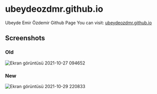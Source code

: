 # ubeydeozdmr.github.io
Ubeyde Emir Özdemir Github Page
You can visit: [ubeydeozdmr.github.io](https://ubeydeozdmr.github.io)
## Screenshots
### Old
![Ekran görüntüsü 2021-10-27 094652](https://user-images.githubusercontent.com/89304966/139014078-e3e5e743-c28b-4427-9168-ae8b9d278980.png)
### New
![Ekran görüntüsü 2021-10-29 220833](https://user-images.githubusercontent.com/89304966/139489310-02fc7343-3647-4e2a-a211-0eb55399ae25.png)
